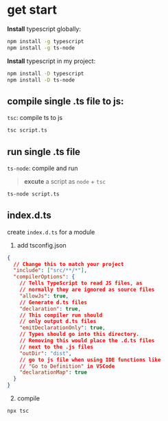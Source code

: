 # get start

**Install** typescript globally:

```bash
npm install -g typescript
npm install -g ts-node
```

**Install** typescript in my project:

```bash
npm install -D typescript
npm install -D ts-node
```

## compile single .ts file to js:

`tsc`: compile ts to js

```bash
tsc script.ts
```

## run single .ts file

`ts-node`: compile and run

> **excute** a script as `node` + `tsc`

```bash
ts-node script.ts
```

## index.d.ts

create `index.d.ts` for a module

1. add tsconfig.json

```json
{
  // Change this to match your project
  "include": ["src/**/*"],
  "compilerOptions": {
    // Tells TypeScript to read JS files, as
    // normally they are ignored as source files
    "allowJs": true,
    // Generate d.ts files
    "declaration": true,
    // This compiler run should
    // only output d.ts files
    "emitDeclarationOnly": true,
    // Types should go into this directory.
    // Removing this would place the .d.ts files
    // next to the .js files
    "outDir": "dist",
    // go to js file when using IDE functions like
    // "Go to Definition" in VSCode
    "declarationMap": true
  }
}
```

2. compile

```sh
npx tsc
```



